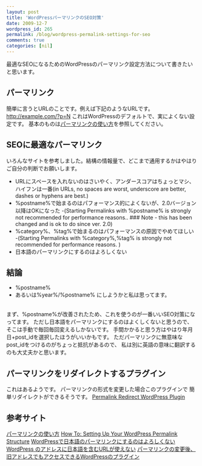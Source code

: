 ```yaml
---
layout: post
title: 'WordPressパーマリンクのSEO対策'
date: 2009-12-7
wordpress_id: 265
permalink: /blog/wordpress-permalink-settings-for-seo
comments: true
categories: [nil]
---
```

最適なSEOになるためのWordPressのパーマリンク設定方法について書きたいと思います。

## パーマリンク
簡単に言うとURLのことです。例えば下記のようなURLです。
http://example.com/?p=N
これはWordPressのデフォルトで、実によくない設定です。
基本のものは[パーマリンクの使い方](http://wpdocs.sourceforge.jp/%E3%83%91%E3%83%BC%E3%83%9E%E3%83%AA%E3%83%B3%E3%82%AF%E3%81%AE%E4%BD%BF%E3%81%84%E6%96%B9)を参照してください。

## SEOに最適なパーマリンク
いろんなサイトを参考しました。結構の情報量で、どこまで通用するかはやはりご自分の判断でお願いします。
+  URLにスペースを入れないのはさいやく、アンダースコアはちょっとマシ、ハイフンは一番(in URLs, no spaces are worst, underscore are better, dashes or hyphens are best.)
+  %postname%で始まるのはパフォーマンス的によくないが、2.0バージョン以降はOKになった
	-(Starting Permalinks with %postname% is strongly not recommended for performance reasons.. ###  Note - this has been changed and is ok to do since ver. 2.0)
+  %category%、%tag%で始まるのはパフォーマンスの原因でやめてほしい
	-(Starting Permalinks with %category%,%tag% is strongly not recommended for performance reasons. )
+  日本語のパーマリンクにするのはよろしくない

## 結論
+  %postname%
+  あるいは%year%/%postname%
にしようかと私は思ってます。
<br/>
まず、%postname%が改善されたため、これを使うのが一番いいSEO対策になってます。
ただし日本語をパーマリンクにするのはよくしくないと思うので、
そこは手動で毎回毎回変えるしかないです。
手間かかると思う方はやはり年月日+post_idを選択したほうがいいかもです。
ただパーマリンクに無意味なpost_idをつけるのがちょっと抵抗があるので、
私は別に英語の意味に翻訳するのも大丈夫かと思います。
<br/>

## パーマリンクをリダイレクトするプラグイン
これはあるようです。
パーマリンクの形式を変更した場合このプラグインで
簡単リダイレクトができるそうです。
[Permalink Redirect WordPress Plugin](http://scott.yang.id.au/code/permalink-redirect)


## 参考サイト
[パーマリンクの使い方](http://wpdocs.sourceforge.jp/%E3%83%91%E3%83%BC%E3%83%9E%E3%83%AA%E3%83%B3%E3%82%AF%E3%81%AE%E4%BD%BF%E3%81%84%E6%96%B9)
[How To: Setting Up Your WordPress Permalink Structure](http://wphacks.com/how-to-setting-up-your-wordpress-permalink-structure)
[WordPressで日本語のパーマリンクにするのはよろしくない](http://openplay.org/2009/04/18/140.html)
[WordPress のアドレスに日本語を含むURLが使えない](http://ja.forums.wordpress.org/topic/2048)
[パーマリンクの変更後、旧アドレスでもアクセスできるWordPressのプラグイン](http://coliss.com/articles/blog/wordpress/plugin/wordpress-plugin-permalink-edirect.html)
